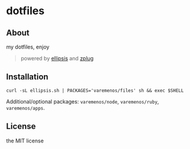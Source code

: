 # dotfiles

## About

my dotfiles, enjoy

> powered by [ellipsis](https://github.com/ellipsis/ellipsis) and [zplug](https://github.com/zplug/zplug)

## Installation

```
curl -sL ellipsis.sh | PACKAGES='varemenos/files' sh && exec $SHELL
```

Additional/optional packages: `varemenos/node`, `varemenos/ruby`, `varemenos/apps`.

## License

the MIT license
